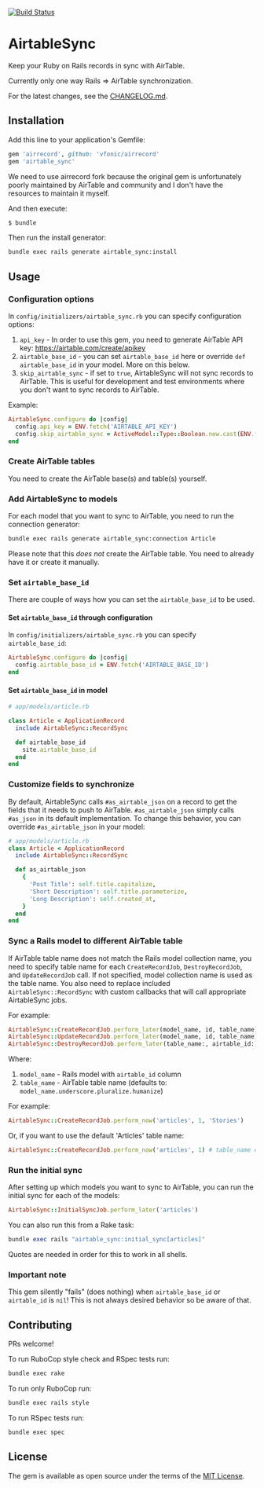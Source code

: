 [![Build Status](https://github.com/vfonic/airtable_sync/workflows/build/badge.svg)](https://github.com/vfonic/airtable_sync/actions)

# AirtableSync

Keep your Ruby on Rails records in sync with AirTable.

Currently only one way Rails => AirTable synchronization.

For the latest changes, see the [CHANGELOG.md](CHANGELOG.md).

## Installation

Add this line to your application's Gemfile:

```ruby
gem 'airrecord', github: 'vfonic/airrecord'
gem 'airtable_sync'
```

We need to use airrecord fork because the original gem is unfortunately poorly maintained by AirTable and community and I don't have the resources to maintain it myself.

And then execute:

```bash
$ bundle
```

Then run the install generator:

```bash
bundle exec rails generate airtable_sync:install
```

## Usage

### Configuration options

In `config/initializers/airtable_sync.rb` you can specify configuration options:

1. `api_key` - In order to use this gem, you need to generate AirTable API key: https://airtable.com/create/apikey
2. `airtable_base_id` - you can set `airtable_base_id` here or override `def airtable_base_id` in your model. More on this below.
3. `skip_airtable_sync` - if set to `true`, AirtableSync will not sync records to AirTable. This is useful for development and test environments where you don't want to sync records to AirTable.

Example:

```rb
AirtableSync.configure do |config|
  config.api_key = ENV.fetch('AIRTABLE_API_KEY')
  config.skip_airtable_sync = ActiveModel::Type::Boolean.new.cast(ENV.fetch('SKIP_AIRTABLE_SYNC'))
end
```

### Create AirTable tables

You need to create the AirTable base(s) and table(s) yourself.

### Add AirtableSync to models

For each model that you want to sync to AirTable, you need to run the connection generator:

```bash
bundle exec rails generate airtable_sync:connection Article
```

Please note that this _does not_ create the AirTable table. You need to already have it or create it manually.

### Set `airtable_base_id`

There are couple of ways how you can set the `airtable_base_id` to be used.

#### Set `airtable_base_id` through configuration

In `config/initializers/airtable_sync.rb` you can specify `airtable_base_id`:

```ruby
AirtableSync.configure do |config|
  config.airtable_base_id = ENV.fetch('AIRTABLE_BASE_ID')
end
```

#### Set `airtable_base_id` in model

```rb
# app/models/article.rb

class Article < ApplicationRecord
  include AirtableSync::RecordSync

  def airtable_base_id
    site.airtable_base_id
  end
end
```

### Customize fields to synchronize

By default, AirtableSync calls `#as_airtable_json` on a record to get the fields that it needs to push to AirTable. `#as_airtable_json` simply calls `#as_json` in its default implementation. To change this behavior, you can override `#as_airtable_json` in your model:

```ruby
# app/models/article.rb
class Article < ApplicationRecord
  include AirtableSync::RecordSync

  def as_airtable_json
    {
      'Post Title': self.title.capitalize,
      'Short Description': self.title.parameterize,
      'Long Description': self.created_at,
    }
  end
end
```

### Sync a Rails model to different AirTable table

If AirTable table name does not match the Rails model collection name, you need to specify table name for each `CreateRecordJob`, `DestroyRecordJob`, and `UpdateRecordJob` call. If not specified, model collection name is used as the table name.
You also need to replace included `AirtableSync::RecordSync` with custom callbacks that will call appropriate AirtableSync jobs.

For example:

```ruby
AirtableSync::CreateRecordJob.perform_later(model_name, id, table_name)
AirtableSync::UpdateRecordJob.perform_later(model_name, id, table_name)
AirtableSync::DestroyRecordJob.perform_later(table_name:, airtable_id:)
```

Where:

1.  `model_name` - Rails model with `airtable_id` column
2.  `table_name` - AirTable table name (defaults to: `model_name.underscore.pluralize.humanize`)

For example:

```ruby
AirtableSync::CreateRecordJob.perform_now('articles', 1, 'Stories')
```

Or, if you want to use the default 'Articles' table name:

```ruby
AirtableSync::CreateRecordJob.perform_now('articles', 1) # table_name defaults to 'Articles'
```

### Run the initial sync

After setting up which models you want to sync to AirTable, you can run the initial sync for each of the models:

```ruby
AirtableSync::InitialSyncJob.perform_later('articles')
```

You can also run this from a Rake task:

```ruby
bundle exec rails "airtable_sync:initial_sync[articles]"
```

Quotes are needed in order for this to work in all shells.

### Important note

This gem silently "fails" (does nothing) when `airtable_base_id` or `airtable_id` is `nil`! This is not always desired behavior so be aware of that.

## Contributing

PRs welcome!

To run RuboCop style check and RSpec tests run:

```sh
bundle exec rake
```

To run only RuboCop run:

```sh
bundle exec rails style
```

To run RSpec tests run:

```sh
bundle exec spec
```

## License

The gem is available as open source under the terms of the [MIT License](https://opensource.org/licenses/MIT).
